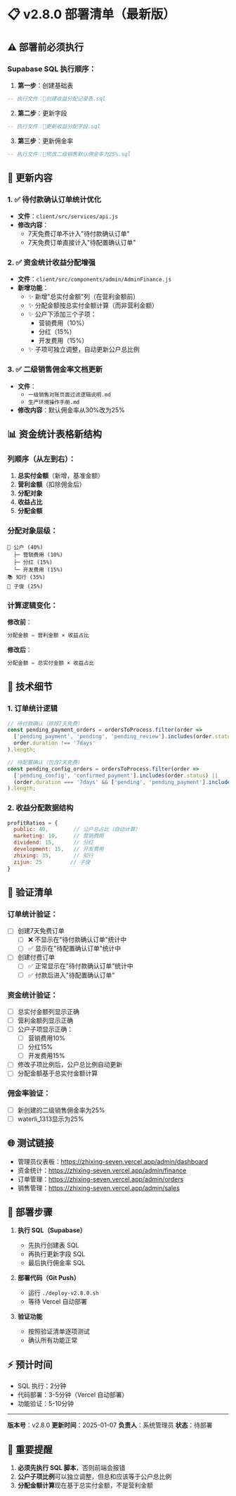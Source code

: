 # 📋 v2.8.0 部署清单（最新版）

## ⚠️ 部署前必须执行

### Supabase SQL 执行顺序：

1. **第一步**：创建基础表
```sql
-- 执行文件：🔧创建收益分配记录表.sql
```

2. **第二步**：更新字段
```sql
-- 执行文件：🔧更新收益分配字段.sql
```

3. **第三步**：更新佣金率
```sql
-- 执行文件：🔧修改二级销售默认佣金率为25%.sql
```

## 🚀 更新内容

### 1. ✅ 待付款确认订单统计优化
- **文件**：`client/src/services/api.js`
- **修改内容**：
  - 7天免费订单不计入"待付款确认订单"
  - 7天免费订单直接计入"待配置确认订单"

### 2. ✅ 资金统计收益分配增强
- **文件**：`client/src/components/admin/AdminFinance.js`
- **新增功能**：
  - ✨ 新增"总实付金额"列（在营利金额前）
  - ✨ 分配金额按总实付金额计算（而非营利金额）
  - ✨ 公户下添加三个子项：
    - 营销费用（10%）
    - 分红（15%）
    - 开发费用（15%）
  - ✨ 子项可独立调整，自动更新公户总比例

### 3. ✅ 二级销售佣金率文档更新
- **文件**：
  - `一级销售对账页面过滤逻辑说明.md`
  - `生产环境操作手册.md`
- **修改内容**：默认佣金率从30%改为25%

## 📊 资金统计表格新结构

### 列顺序（从左到右）：
1. **总实付金额**（新增，基准金额）
2. **营利金额**（扣除佣金后）
3. **分配对象**
4. **收益占比**
5. **分配金额**

### 分配对象层级：
```
🏢 公户 (40%)
  ├─ 营销费用 (10%)
  ├─ 分红 (15%)
  └─ 开发费用 (15%)
📚 知行 (35%)
👤 子俊 (25%)
```

### 计算逻辑变化：

**修改前**：
```javascript
分配金额 = 营利金额 × 收益占比
```

**修改后**：
```javascript
分配金额 = 总实付金额 × 收益占比
```

## 🔧 技术细节

### 1. 订单统计逻辑
```javascript
// 待付款确认（排除7天免费）
const pending_payment_orders = ordersToProcess.filter(order => 
  ['pending_payment', 'pending', 'pending_review'].includes(order.status) &&
  order.duration !== '7days'
).length;

// 待配置确认（包含7天免费）
const pending_config_orders = ordersToProcess.filter(order => 
  ['pending_config', 'confirmed_payment'].includes(order.status) ||
  (order.duration === '7days' && ['pending', 'pending_payment'].includes(order.status))
).length;
```

### 2. 收益分配数据结构
```javascript
profitRatios = {
  public: 40,        // 公户总占比（自动计算）
  marketing: 10,     // 营销费用
  dividend: 15,      // 分红
  development: 15,   // 开发费用
  zhixing: 35,       // 知行
  zijun: 25         // 子俊
}
```

## 📝 验证清单

### 订单统计验证：
- [ ] 创建7天免费订单
  - [ ] ❌ 不显示在"待付款确认订单"统计中
  - [ ] ✅ 显示在"待配置确认订单"统计中
- [ ] 创建付费订单
  - [ ] ✅ 正常显示在"待付款确认订单"统计中
  - [ ] ✅ 付款后进入"待配置确认订单"

### 资金统计验证：
- [ ] 总实付金额列显示正确
- [ ] 营利金额列显示正确
- [ ] 公户子项显示正确：
  - [ ] 营销费用10%
  - [ ] 分红15%
  - [ ] 开发费用15%
- [ ] 修改子项比例后，公户总比例自动更新
- [ ] 分配金额基于总实付金额计算

### 佣金率验证：
- [ ] 新创建的二级销售佣金率为25%
- [ ] waterli_1313显示为25%

## 🌐 测试链接

- 管理员仪表板：https://zhixing-seven.vercel.app/admin/dashboard
- 资金统计：https://zhixing-seven.vercel.app/admin/finance
- 订单管理：https://zhixing-seven.vercel.app/admin/orders
- 销售管理：https://zhixing-seven.vercel.app/admin/sales

## 📅 部署步骤

1. **执行 SQL（Supabase）**
   - 先执行创建表 SQL
   - 再执行更新字段 SQL
   - 最后执行佣金率 SQL

2. **部署代码（Git Push）**
   - 运行 `./deploy-v2.8.0.sh`
   - 等待 Vercel 自动部署

3. **验证功能**
   - 按照验证清单逐项测试
   - 确认所有功能正常

## ⚡ 预计时间

- SQL 执行：2分钟
- 代码部署：3-5分钟（Vercel 自动部署）
- 功能验证：5-10分钟

---

**版本号**：v2.8.0
**更新时间**：2025-01-07
**负责人**：系统管理员
**状态**：待部署

## 📌 重要提醒

1. **必须先执行 SQL 脚本**，否则前端会报错
2. **公户子项比例**可以独立调整，但总和应该等于公户总比例
3. **分配金额计算**现在基于总实付金额，不是营利金额
